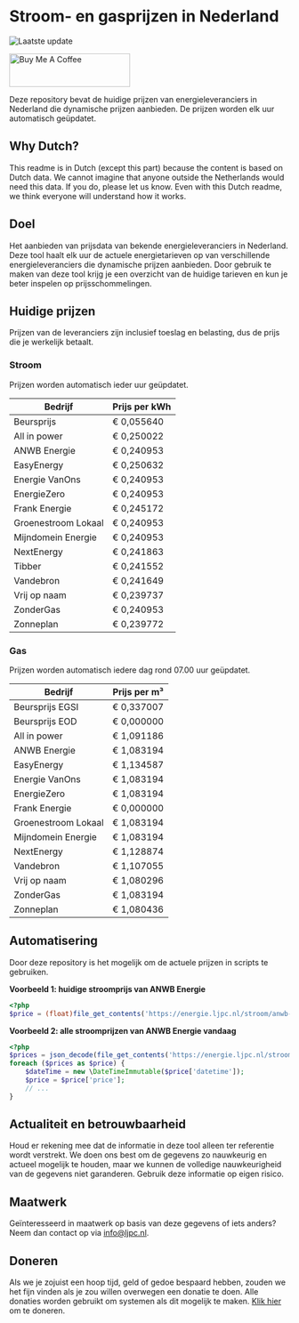 # Stroom- en gasprijzen in Nederland

![Laatste update](https://img.shields.io/badge/laatste%20update-2023--12--16%2005%3A00%20CET-brightgreen)

<a href="https://www.buymeacoffee.com/Lars-" target="_blank"><img src="https://cdn.buymeacoffee.com/buttons/v2/default-orange.png" alt="Buy Me A Coffee" height="60" style="height: 60px !important;width: 217px !important;" ></a>

Deze repository bevat de huidige prijzen van energieleveranciers in Nederland die dynamische prijzen aanbieden. De prijzen worden elk uur automatisch geüpdatet.

## Why Dutch?

This readme is in Dutch (except this part) because the content is based on Dutch data. We cannot imagine that anyone outside the Netherlands would need this data. If you do, please let us know. Even with this Dutch readme, we think
everyone will understand how it works.

## Doel

Het aanbieden van prijsdata van bekende energieleveranciers in Nederland. Deze tool haalt elk uur de actuele energietarieven op van verschillende energieleveranciers die dynamische prijzen aanbieden. Door gebruik te maken van deze tool
krijg je een overzicht van de huidige tarieven en kun je beter inspelen op prijsschommelingen.

## Huidige prijzen

Prijzen van de leveranciers zijn inclusief toeslag en belasting, dus de prijs die je werkelijk betaalt.

### Stroom

Prijzen worden automatisch ieder uur geüpdatet.

 Bedrijf | Prijs per kWh 
---------|---------------
Beursprijs | € 0,055640
All in power | € 0,250022
ANWB Energie | € 0,240953
EasyEnergy | € 0,250632
Energie VanOns | € 0,240953
EnergieZero | € 0,240953
Frank Energie | € 0,245172
Groenestroom Lokaal | € 0,240953
Mijndomein Energie | € 0,240953
NextEnergy | € 0,241863
Tibber | € 0,241552
Vandebron | € 0,241649
Vrij op naam | € 0,239737
ZonderGas | € 0,240953
Zonneplan | € 0,239772


### Gas

Prijzen worden automatisch iedere dag rond 07.00 uur geüpdatet.

 Bedrijf | Prijs per m³ 
---------|--------------
Beursprijs EGSI | € 0,337007
Beursprijs EOD | € 0,000000
All in power | € 1,091186
ANWB Energie | € 1,083194
EasyEnergy | € 1,134587
Energie VanOns | € 1,083194
EnergieZero | € 1,083194
Frank Energie | € 0,000000
Groenestroom Lokaal | € 1,083194
Mijndomein Energie | € 1,083194
NextEnergy | € 1,128874
Vandebron | € 1,107055
Vrij op naam | € 1,080296
ZonderGas | € 1,083194
Zonneplan | € 1,080436


## Automatisering

Door deze repository is het mogelijk om de actuele prijzen in scripts te gebruiken.

**Voorbeeld 1: huidige stroomprijs van ANWB Energie**

```php
<?php
$price = (float)file_get_contents('https://energie.ljpc.nl/stroom/anwb-energie-nu.txt');

```

**Voorbeeld 2: alle stroomprijzen van ANWB Energie vandaag**

```php
<?php
$prices = json_decode(file_get_contents('https://energie.ljpc.nl/stroom/all-in-power-vandaag.json'),true);
foreach ($prices as $price) {
    $dateTime = new \DateTimeImmutable($price['datetime']);
    $price = $price['price'];
    // ...
}
```

## Actualiteit en betrouwbaarheid

Houd er rekening mee dat de informatie in deze tool alleen ter referentie wordt verstrekt. We doen ons best om de gegevens zo nauwkeurig en actueel mogelijk te houden, maar we kunnen de volledige nauwkeurigheid van de gegevens niet
garanderen. Gebruik deze informatie op eigen risico.

## Maatwerk

Geïnteresseerd in maatwerk op basis van deze gegevens of iets anders? Neem dan contact op
via [info@ljpc.nl](mailto:info@ljpc.nl?subject=Energie%20prijzen).

## Doneren

Als we je zojuist een hoop tijd, geld of gedoe bespaard hebben, zouden we het fijn vinden als je zou willen overwegen een
donatie te doen. Alle donaties worden gebruikt om systemen als dit mogelijk te
maken. [Klik hier](https://www.buymeacoffee.com/Lars-) om te doneren.
